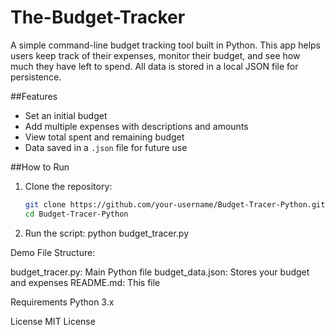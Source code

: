 # The-Budget-Tracker

A simple command-line budget tracking tool built in Python. This app helps users keep track of their expenses, monitor their budget, and see how much they have left to spend. All data is stored in a local JSON file for persistence.

##Features

- Set an initial budget
- Add multiple expenses with descriptions and amounts
- View total spent and remaining budget
- Data saved in a `.json` file for future use

##How to Run

1. Clone the repository:
   ```bash
   git clone https://github.com/your-username/Budget-Tracer-Python.git
   cd Budget-Tracer-Python
2. Run the script: python budget_tracer.py

Demo
File Structure:

budget_tracer.py: Main Python file
budget_data.json: Stores your budget and expenses
README.md: This file

Requirements
Python 3.x

License
MIT License 




